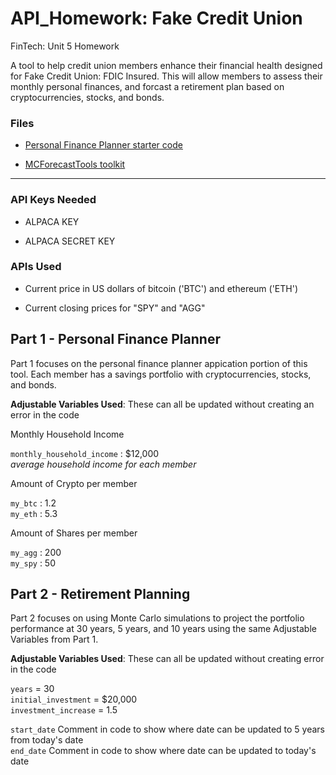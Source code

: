 # API_Homework: Fake Credit Union 
FinTech: Unit 5 Homework


A tool to help credit union members enhance their financial health designed for Fake Credit Union: FDIC Insured.  This will allow members to assess their monthly personal finances, and forcast a retirement plan based on cryptocurrencies, stocks, and bonds. 

### Files

* [Personal Finance Planner starter code](Starter_Code/financial-planner.ipynb)

* [MCForecastTools toolkit](Starter_Code/MCForecastTools.py)

---

### API Keys Needed

* ALPACA KEY

* ALPACA SECRET KEY

### APIs Used

* Current price in US dollars of bitcoin ('BTC') and ethereum ('ETH')

* Current closing prices for "SPY" and "AGG"

## Part 1 - Personal Finance Planner

Part 1 focuses on the personal finance planner appication portion of this tool.  Each member has a savings portfolio with cryptocurrencies, stocks, and bonds.

**Adjustable Variables Used**: These can all be updated without creating an error in the code

Monthly Household Income

`monthly_household_income` : $12,000<br>
_average household income for each member_

Amount of Crypto per member

`my_btc` : 1.2<br>
`my_eth` : 5.3

Amount of Shares per member

`my_agg` : 200<br>
`my_spy` : 50

## Part 2 - Retirement Planning

Part 2 focuses on using Monte Carlo simulations to project the portfolio performance at 30 years, 5 years, and 10 years using the same Adjustable Variables from Part 1.

**Adjustable Variables Used**: These can all be updated without creating error in the code

`years` = 30<br>
`initial_investment` = $20,000<br>
`investment_increase` = 1.5

`start_date` Comment in code to show where date can be updated to 5 years from today's date<br>
`end_date` Comment in code to show where date can be updated to today's date



